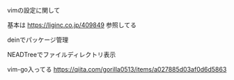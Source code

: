 vimの設定に関して

基本は
https://liginc.co.jp/409849
参照してる

deinでパッケージ管理

NEADTreeでファイルディレクトリ表示

vim-go入ってる
https://qiita.com/gorilla0513/items/a027885d03af0d6d5863

